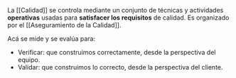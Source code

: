 La [[Calidad]] se controla mediante un conjunto de técnicas y actividades **operativas** usadas para **satisfacer los requisitos** de calidad. Es organizado por el [[Aseguramiento de la Calidad]].

Acá se mide y se evalúa para:

- Verificar: que construimos correctamente, desde la perspectiva del equipo.
- Validar: que construimos lo correcto, desde la perspectiva del cliente.
